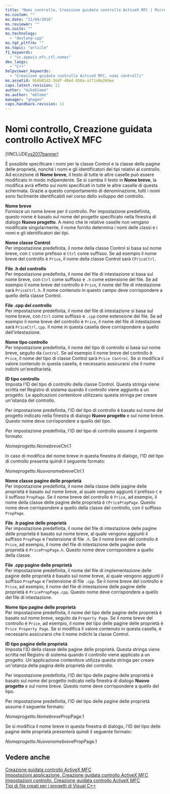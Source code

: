 ```yaml
---
title: "Nomi controllo, Creazione guidata controllo ActiveX MFC | Microsoft Docs"
ms.custom: ""
ms.date: "11/04/2016"
ms.reviewer: ""
ms.suite: ""
ms.technology: 
  - "devlang-cpp"
ms.tgt_pltfrm: ""
ms.topic: "article"
f1_keywords: 
  - "vc.appwiz.mfc.ctl.names"
dev_langs: 
  - "C++"
helpviewer_keywords: 
  - "Creazione guidata controllo ActiveX MFC, nomi controlli"
ms.assetid: 9b8b81d2-36df-48ed-b58a-a771a0e269ee
caps.latest.revision: 11
author: "mikeblome"
ms.author: "mblome"
manager: "ghogen"
caps.handback.revision: 11
---
```

# Nomi controllo, Creazione guidata controllo ActiveX MFC
[!INCLUDE[vs2017banner](../../assembler/inline/includes/vs2017banner.md)]

È possibile specificare i nomi per la classe Control e la classe delle pagine delle proprietà, nonché i nomi e gli identificatori dei tipi relativi al controllo.  Ad eccezione di **Nome breve**, il testo di tutte le altre caselle può essere modificato in modo indipendente.  Se si cambia il testo in **Nome breve**, la modifica avrà effetto sui nomi specificati in tutte le altre caselle di questa schermata.  Grazie a questo comportamento di denominazione, tutti i nomi sono facilmente identificabili nel corso dello sviluppo del controllo.  
  
 **Nome breve**  
 Fornisce un nome breve per il controllo.  Per impostazione predefinita, questo nome è basato sul nome del progetto specificato nella finestra di dialogo **Nuovo progetto**.  A meno che le relative caselle non vengano modificate singolarmente, il nome fornito determina i nomi delle classi e i nomi e gli identificatori dei tipi.  
  
 **Nome classe Control**  
 Per impostazione predefinita, il nome della classe Control si basa sul nome breve, con `C` come prefisso e `Ctrl` come suffisso.  Se ad esempio il nome breve del controllo è `Price`, il nome della classe Control sarà `CPriceCtrl`.  
  
 **File .h del controllo**  
 Per impostazione predefinita, il nome del file di intestazione si basa sul nome breve, con `Ctrl` come suffisso e `.h` come estensione del file.  Se ad esempio il nome breve del controllo è `Price`, il nome del file di intestazione sarà `PriceCtrl.h`.  Il nome contenuto in questo campo deve corrispondere a quello della classe Control.  
  
 **File .cpp del controllo**  
 Per impostazione predefinita, il nome del file di intestazione si basa sul nome breve, con `Ctrl` come suffisso e `.cpp` come estensione del file.  Se ad esempio il nome breve del controllo è `Price`, il nome del file di intestazione sarà `PriceCtrl.cpp`.  Il nome in questa casella deve corrispondere a quello dell'intestazione.  
  
 **Nome tipo controllo**  
 Per impostazione predefinita, il nome del tipo di controllo si basa sul nome breve, seguito da `Control`.  Se ad esempio il nome breve del controllo è `Price`, il nome del tipo di classe Control sarà `Price Control`.  Se si modifica il valore contenuto in questa casella, è necessario assicurarsi che il nome indichi un'ereditarietà.  
  
 **ID tipo controllo**  
 Imposta l'ID del tipo di controllo della classe Control.  Questa stringa viene scritta nel Registro di sistema quando il controllo viene aggiunto a un progetto.  Le applicazioni contenitore utilizzano questa stringa per creare un'istanza del controllo.  
  
 Per impostazione predefinita, l'ID del tipo di controllo è basato sul nome del progetto indicato nella finestra di dialogo **Nuovo progetto** e sul nome breve.  Questo nome deve corrispondere a quello del tipo.  
  
 Per impostazione predefinita, l'ID del tipo di controllo assume il seguente formato:  
  
 *Nomeprogetto*.*Nomebreve*Ctrl.1  
  
 In caso di modifica del nome breve in questa finestra di dialogo, l'ID del tipo di controllo presenta quindi il seguente formato:  
  
 *Nomeprogetto*.*Nuovonomebreve*Ctrl.1  
  
 **Nome classe pagine delle proprietà**  
 Per impostazione predefinita, il nome della classe delle pagine delle proprietà è basato sul nome breve, al quale vengono aggiunti il prefisso `C` e il suffisso `PropPage`.  Se il nome breve del controllo è `Price`, ad esempio, il nome della classe delle pagine delle proprietà è `CPricePropPage`.  Questo nome deve corrispondere a quello della classe del controllo, con il suffisso `PropPage`.  
  
 **File .h pagine delle proprietà**  
 Per impostazione predefinita, il nome del file di intestazione delle pagine delle proprietà è basato sul nome breve, al quale vengono aggiunti il suffisso `PropPage` e l'estensione di file `.h`.  Se il nome breve del controllo è `Price`, ad esempio, il nome del file di intestazione delle pagine delle proprietà è `PricePropPage.h`.  Questo nome deve corrispondere a quello della classe.  
  
 **File .cpp pagine delle proprietà**  
 Per impostazione predefinita, il nome del file di implementazione delle pagine delle proprietà è basato sul nome breve, al quale vengono aggiunti il suffisso `PropPage` e l'estensione di file `.cpp`.  Se il nome breve del controllo è `Price`, ad esempio, il nome del file di intestazione delle pagine delle proprietà è `PricePropPage.cpp`.  Questo nome deve corrispondere a quello del file di intestazione.  
  
 **Nome tipo pagine delle proprietà**  
 Per impostazione predefinita, il nome del tipo delle pagine delle proprietà è basato sul nome breve, seguito da `Property Page`.  Se il nome breve del controllo è `Price`, ad esempio, il nome del tipo delle pagine delle proprietà è `Price Property Page`.  Se si modifica il valore contenuto in questa casella, è necessario assicurarsi che il nome indichi la classe Control.  
  
 **ID tipo pagine delle proprietà**  
 Imposta l'ID della classe delle pagine delle proprietà.  Questa stringa viene scritta nel Registro di sistema quando il controllo viene applicato a un progetto.  Un'applicazione contenitore utilizza questa stringa per creare un'istanza della pagina delle proprietà del controllo.  
  
 Per impostazione predefinita, l'ID del tipo delle pagine delle proprietà è basato sul nome del progetto indicato nella finestra di dialogo **Nuovo progetto** e sul nome breve.  Questo nome deve corrispondere a quello del tipo.  
  
 Per impostazione predefinita, l'ID del tipo delle pagine delle proprietà assume il seguente formato:  
  
 *Nomeprogetto*.*Nomebreve*PropPage.1  
  
 Se si modifica il nome breve in questa finestra di dialogo, l'ID del tipo delle pagine delle proprietà presenterà quindi il seguente formato:  
  
 *Nomeprogetto*.*Nuovonomebreve*PropPage.1  
  
## Vedere anche  
 [Creazione guidata controllo ActiveX MFC](../../mfc/reference/mfc-activex-control-wizard.md)   
 [Impostazioni applicazione, Creazione guidata controllo ActiveX MFC](../../mfc/reference/application-settings-mfc-activex-control-wizard.md)   
 [Impostazioni controllo, Creazione guidata controllo ActiveX MFC](../../mfc/reference/control-settings-mfc-activex-control-wizard.md)   
 [Tipi di file creati per i progetti di Visual C\+\+](../../ide/file-types-created-for-visual-cpp-projects.md)